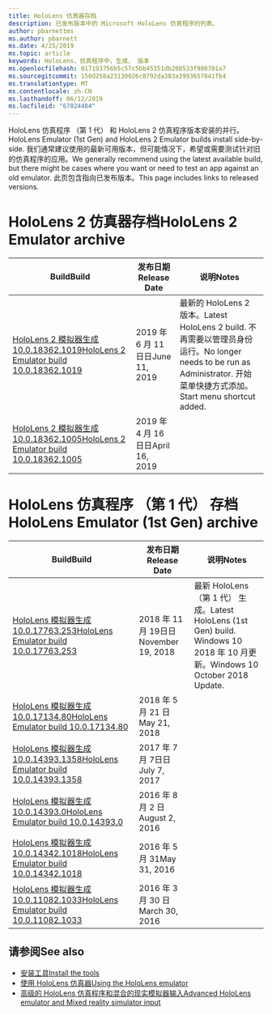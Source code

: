 ```yaml
---
title: HoloLens 仿真器存档
description: 已发布版本中的 Microsoft HoloLens 仿真程序的列表。
author: pbarnettms
ms.author: pbarnett
ms.date: 4/25/2019
ms.topic: article
keywords: HoloLens，仿真程序中，生成、 版本
ms.openlocfilehash: 017193756b5c57c5bb45351db208533f980701a7
ms.sourcegitcommit: 150d258a23130026c8792da383a3993657841fb4
ms.translationtype: MT
ms.contentlocale: zh-CN
ms.lasthandoff: 06/12/2019
ms.locfileid: "67024484"
---
```

<span data-ttu-id="b878c-104">HoloLens 仿真程序 （第 1 代） 和 HoloLens 2 仿真程序版本安装的并行。</span><span class="sxs-lookup"><span data-stu-id="b878c-104">HoloLens Emulator (1st Gen) and HoloLens 2 Emulator builds install side-by-side.</span></span> <span data-ttu-id="b878c-105">我们通常建议使用的最新可用版本，但可能情况下，希望或需要测试针对旧的仿真程序的应用。</span><span class="sxs-lookup"><span data-stu-id="b878c-105">We generally recommend using the latest available build, but there might be cases where you want or need to test an app against an old emulator.</span></span> <span data-ttu-id="b878c-106">此页包含指向已发布版本。</span><span class="sxs-lookup"><span data-stu-id="b878c-106">This page includes links to released versions.</span></span>


# <a name="hololens-2-emulator-archive"></a><span data-ttu-id="b878c-107">HoloLens 2 仿真器存档</span><span class="sxs-lookup"><span data-stu-id="b878c-107">HoloLens 2 Emulator archive</span></span>


|  <span data-ttu-id="b878c-108">Build</span><span class="sxs-lookup"><span data-stu-id="b878c-108">Build</span></span> |  <span data-ttu-id="b878c-109">发布日期</span><span class="sxs-lookup"><span data-stu-id="b878c-109">Release Date</span></span> |  <span data-ttu-id="b878c-110">说明</span><span class="sxs-lookup"><span data-stu-id="b878c-110">Notes</span></span> | 
|----------|----------|----------|
|  [<span data-ttu-id="b878c-111">HoloLens 2 模拟器生成 10.0.18362.1019</span><span class="sxs-lookup"><span data-stu-id="b878c-111">HoloLens 2 Emulator build 10.0.18362.1019</span></span>](https://go.microsoft.com/fwlink/?linkid=2095316) | <span data-ttu-id="b878c-112">2019 年 6 月 11日日</span><span class="sxs-lookup"><span data-stu-id="b878c-112">June 11, 2019</span></span> | <span data-ttu-id="b878c-113">最新的 HoloLens 2 版本。</span><span class="sxs-lookup"><span data-stu-id="b878c-113">Latest HoloLens 2 build.</span></span>  <span data-ttu-id="b878c-114">不再需要以管理员身份运行。</span><span class="sxs-lookup"><span data-stu-id="b878c-114">No longer needs to be run as Administrator.</span></span>  <span data-ttu-id="b878c-115">开始菜单快捷方式添加。</span><span class="sxs-lookup"><span data-stu-id="b878c-115">Start menu shortcut added.</span></span> |
|  [<span data-ttu-id="b878c-116">HoloLens 2 模拟器生成 10.0.18362.1005</span><span class="sxs-lookup"><span data-stu-id="b878c-116">HoloLens 2 Emulator build 10.0.18362.1005</span></span>](https://go.microsoft.com/fwlink/?linkid=2087187) | <span data-ttu-id="b878c-117">2019 年 4 月 16日日</span><span class="sxs-lookup"><span data-stu-id="b878c-117">April 16, 2019</span></span> |  |


# <a name="hololens-emulator-1st-gen-archive"></a><span data-ttu-id="b878c-118">HoloLens 仿真程序 （第 1 代） 存档</span><span class="sxs-lookup"><span data-stu-id="b878c-118">HoloLens Emulator (1st Gen) archive</span></span>


|  <span data-ttu-id="b878c-119">Build</span><span class="sxs-lookup"><span data-stu-id="b878c-119">Build</span></span> |  <span data-ttu-id="b878c-120">发布日期</span><span class="sxs-lookup"><span data-stu-id="b878c-120">Release Date</span></span> |  <span data-ttu-id="b878c-121">说明</span><span class="sxs-lookup"><span data-stu-id="b878c-121">Notes</span></span> | 
|----------|----------|----------|
|  [<span data-ttu-id="b878c-122">HoloLens 模拟器生成 10.0.17763.253</span><span class="sxs-lookup"><span data-stu-id="b878c-122">HoloLens Emulator build 10.0.17763.253</span></span>](https://go.microsoft.com/fwlink/?linkid=2065980) | <span data-ttu-id="b878c-123">2018 年 11 月 19日日</span><span class="sxs-lookup"><span data-stu-id="b878c-123">November 19, 2018</span></span> | <span data-ttu-id="b878c-124">最新 HoloLens （第 1 代） 生成。</span><span class="sxs-lookup"><span data-stu-id="b878c-124">Latest HoloLens (1st Gen) build.</span></span> <span data-ttu-id="b878c-125">Windows 10 2018 年 10 月更新。</span><span class="sxs-lookup"><span data-stu-id="b878c-125">Windows 10 October 2018 Update.</span></span> |
|  [<span data-ttu-id="b878c-126">HoloLens 模拟器生成 10.0.17134.80</span><span class="sxs-lookup"><span data-stu-id="b878c-126">HoloLens Emulator build 10.0.17134.80</span></span>](https://go.microsoft.com/fwlink/?linkid=874531) | <span data-ttu-id="b878c-127">2018 年 5 月 21 日</span><span class="sxs-lookup"><span data-stu-id="b878c-127">May 21, 2018</span></span> | 
|  [<span data-ttu-id="b878c-128">HoloLens 模拟器生成 10.0.14393.1358</span><span class="sxs-lookup"><span data-stu-id="b878c-128">HoloLens Emulator build 10.0.14393.1358</span></span>](https://go.microsoft.com/fwlink/?linkid=852626) |  <span data-ttu-id="b878c-129">2017 年 7 月 7日日</span><span class="sxs-lookup"><span data-stu-id="b878c-129">July 7, 2017</span></span> |
|  [<span data-ttu-id="b878c-130">HoloLens 模拟器生成 10.0.14393.0</span><span class="sxs-lookup"><span data-stu-id="b878c-130">HoloLens Emulator build 10.0.14393.0</span></span>](http://go.microsoft.com/fwlink/?LinkID=823018) |  <span data-ttu-id="b878c-131">2016 年 8 月 2 日</span><span class="sxs-lookup"><span data-stu-id="b878c-131">August 2, 2016</span></span> |
|  [<span data-ttu-id="b878c-132">HoloLens 模拟器生成 10.0.14342.1018</span><span class="sxs-lookup"><span data-stu-id="b878c-132">HoloLens Emulator build 10.0.14342.1018</span></span>](http://go.microsoft.com/fwlink/?LinkID=823018) |  <span data-ttu-id="b878c-133">2016 年 5 月 31</span><span class="sxs-lookup"><span data-stu-id="b878c-133">May 31, 2016</span></span> |
|  [<span data-ttu-id="b878c-134">HoloLens 模拟器生成 10.0.11082.1033</span><span class="sxs-lookup"><span data-stu-id="b878c-134">HoloLens Emulator build 10.0.11082.1033</span></span>](http://go.microsoft.com/fwlink/?LinkID=724053) |  <span data-ttu-id="b878c-135">2016 年 3 月 30 日</span><span class="sxs-lookup"><span data-stu-id="b878c-135">March 30, 2016</span></span> |

## <a name="see-also"></a><span data-ttu-id="b878c-136">请参阅</span><span class="sxs-lookup"><span data-stu-id="b878c-136">See also</span></span>
* [<span data-ttu-id="b878c-137">安装工具</span><span class="sxs-lookup"><span data-stu-id="b878c-137">Install the tools</span></span>](install-the-tools.md)
* [<span data-ttu-id="b878c-138">使用 HoloLens 仿真器</span><span class="sxs-lookup"><span data-stu-id="b878c-138">Using the HoloLens emulator</span></span>](using-the-hololens-emulator.md)
* [<span data-ttu-id="b878c-139">高级的 HoloLens 仿真程序和混合的现实模拟器输入</span><span class="sxs-lookup"><span data-stu-id="b878c-139">Advanced HoloLens emulator and Mixed reality simulator input</span></span>](advanced-hololens-emulator-and-mixed-reality-simulator-input.md)
